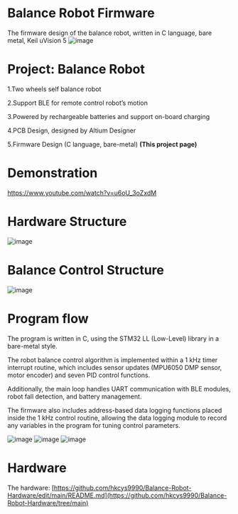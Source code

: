 # Balance Robot Firmware
The firmware design of the balance robot, written in C language, bare metal, Keil uVision 5
![image](https://github.com/user-attachments/assets/2baac360-61ce-486a-84f7-f0306064dccb)

# Project: Balance Robot 
1.Two wheels self balance robot

2.Support BLE for remote control robot’s motion

3.Powered by rechargeable batteries and support on-board charging 

4.PCB Design, designed by Altium Designer

5.Firmware Design (C language, bare-metal) **(This project page)**

# Demonstration
https://www.youtube.com/watch?v=u6oU_3oZxdM

# Hardware Structure
![image](https://github.com/user-attachments/assets/56e582bc-2032-436c-bdb0-fe9698ca58f3)

# Balance Control Structure
![image](https://github.com/user-attachments/assets/0bfd8ef7-d2d6-4a48-9aba-190ac4e9e1c8)

# Program flow
The program is written in C, using the STM32 LL (Low-Level) library in a bare-metal style.

The robot balance control algorithm is implemented within a 1 kHz timer interrupt routine, which includes sensor updates (MPU6050 DMP sensor, motor encoder) and seven PID control functions.

Additionally, the main loop handles UART communication with BLE modules, robot fall detection, and battery management.

The firmware also includes address-based data logging functions placed inside the 1 kHz control routine, allowing the data logging module to record any variables in the program for tuning control parameters.

![image](https://github.com/user-attachments/assets/dcf99269-94b8-4c73-a8e3-a3e1bdf43d41)
![image](https://github.com/user-attachments/assets/c8375687-95ea-42cf-b0bc-080d8705f1b4)
![image](https://github.com/user-attachments/assets/b0cdf2f5-23a0-4d7e-8c23-7b1d5d78bbf4)

# Hardware 
The hardware: [https://github.com/hkcys9990/Balance-Robot-Hardware/edit/main/README.md](https://github.com/hkcys9990/Balance-Robot-Hardware/tree/main)

